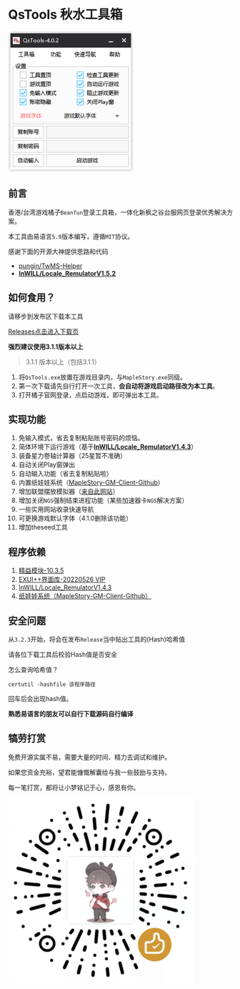 # QsTools 秋水工具箱

![img](./ui.png)

## 前言

香港/台湾游戏橘子`Beanfun`登录工具箱，一体化新枫之谷台服网页登录优秀解决方案。

本工具由易语言`5.9`版本编写，遵循`MIT`协议。

感谢下面的开源大神提供思路和代码

- [pungin/TwMS-Helper](https://github.com/pungin/TwMS-Helper)
- [**InWILL/Locale_RemulatorV1.5.2**](https://github.com/InWILL/Locale_Remulator)


## 如何食用？

请移步到发布区下载本工具

[Releases点击进入下载页](https://github.com/starmcc/QsTools/releases)

**强烈建议使用3.1.1版本以上**

> 3.1.1 版本以上（包括3.1.1）

1. 将`QsTools.exe`放置在游戏目录内，与`MapleStory.exe`同级。
2. 第一次下载请先自行打开一次工具，**会自动将游戏启动路径改为本工具**。
3. 打开橘子官网登录，点启动游戏，即可弹出本工具。


## 实现功能

1. 免输入模式，省去复制粘贴账号密码的烦恼。
2. 简体环境下运行游戏（基于[**InWILL/Locale_RemulatorV1.4.3**](https://github.com/InWILL/Locale_Remulator)）
3. 装备星力卷轴计算器（25星暂不准确）
4. 自动关闭Play窗弹出
5. 自动输入功能（省去复制粘贴啦）
6. 内置纸娃娃系统（[MapleStory-GM-Client-Github](https://github.com/Elem8100/MapleStory-GM-Client)）
7. 增加联盟摆放模拟器（[来自此网站](https://xenogents.github.io/LegionSolver/)）
8. 增加关闭`NGS`强制结束进程功能（某些加速器卡`NGS`解决方案）
9. 一些实用网站收录快速导航
10. 可更换游戏默认字体（4.1.0删除该功能）
11. 增加theseed工具

## 程序依赖

1. [精益模块-10.3.5](http://ec.125.la/)
2. [EXUI++界面库-20220526 VIP](https://www.iexui.com/)
3. [InWILL/Locale_RemulatorV1.4.3](https://github.com/InWILL/Locale_Remulator)
4. [纸娃娃系统（MapleStory-GM-Client-Github）](https://github.com/Elem8100/MapleStory-GM-Client)


## 安全问题

从`3.2.3`开始，将会在发布`Release`当中贴出工具的(Hash)哈希值

请各位下载工具后校验Hash值是否安全

怎么查询哈希值？

```
certutil -hashfile 该程序路径
```

回车后会出现hash值。

**熟悉易语言的朋友可以自行下载源码自行编译**

## 犒劳打赏

免费开源实属不易，需要大量的时间、精力去调试和维护。

如果您资金充裕，望君能慷慨解囊给与我一些鼓励与支持。

每一笔打赏，都将让小梦铭记于心，感恩有你。

![image](./sponsor.png)
